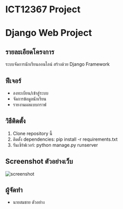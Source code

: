 
# ICT12367 Project
# Django Web Project

## รายละเอียดโครงการ
ระบบจัดการนักเรียนออนไลน์ สร้างด้วย Django Framework

## ฟีเจอร์
- ลงทะเบียน/เข้าสู่ระบบ
- จัดการข้อมูลนักเรียน
- รายงานผลแบบกราฟ

## วิธีติดตั้ง
1. Clone repository นี้
2. ติดตั้ง dependencies: pip install -r requirements.txt
3. รันเซิร์ฟเวอร์: python manage.py runserver

## Screenshot ตัวอย่างเว็บ
![screenshot](screenshots/homepage.png)

## ผู้จัดทำ
- นายสมชาย ตัวอย่าง

